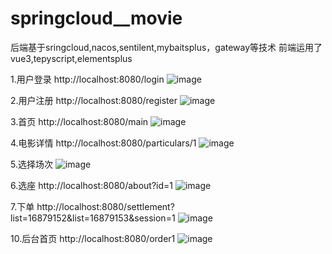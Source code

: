 # springcloud__movie

后端基于sringcloud,nacos,sentilent,mybaitsplus，gateway等技术
前端运用了vue3,tepyscript,elementsplus

1.用户登录
http://localhost:8080/login
![image](https://github.com/Throb688/springcloud__movie/assets/77827171/5cb59f5e-4bad-4b33-ac59-d9ecb43a7260)

2.用户注册
http://localhost:8080/register
![image](https://github.com/Throb688/springcloud__movie/assets/77827171/c28074e1-e897-4e15-b580-159b61737a96)

3.首页
http://localhost:8080/main 
![image](https://github.com/Throb688/springcloud__movie/assets/77827171/e013aa58-dc08-4aff-a4fa-0c62b50870d7)

4.电影详情
http://localhost:8080/particulars/1
![image](https://github.com/Throb688/springcloud__movie/assets/77827171/106aece2-b519-475b-aa9d-fcd0b7020f7e)

5.选择场次
![image](https://github.com/Throb688/springcloud__movie/assets/77827171/98bf40f5-ae52-4842-8599-4806ac5a38e4)

6.选座
http://localhost:8080/about?id=1
![image](https://github.com/Throb688/springcloud__movie/assets/77827171/57e78cc8-ec1f-47e1-8588-64a501a29d3e)

7.下单
http://localhost:8080/settlement?list=16879152&list=16879153&session=1
![image](https://github.com/Throb688/springcloud__movie/assets/77827171/e49576bd-e5fb-458c-977b-bb40516131cb)

10.后台首页
http://localhost:8080/order1
![image](https://github.com/Throb688/springcloud__movie/assets/77827171/d428457c-abc8-4e91-80d8-2b96eb3946c4)



